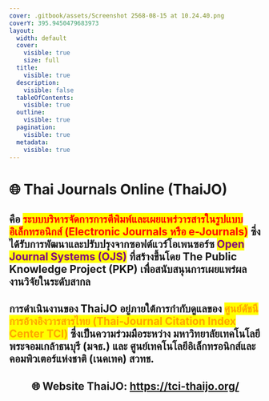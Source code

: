 ```yaml
---
cover: .gitbook/assets/Screenshot 2568-08-15 at 10.24.40.png
coverY: 395.9450479683973
layout:
  width: default
  cover:
    visible: true
    size: full
  title:
    visible: true
  description:
    visible: false
  tableOfContents:
    visible: true
  outline:
    visible: true
  pagination:
    visible: true
  metadata:
    visible: true
---
```


# 🌐 Thai Journals Online (ThaiJO)

## คือ <mark style="color:red;">**ระบบบริหารจัดการการตีพิมพ์และเผยแพร่วารสารในรูปแบบอิเล็กทรอนิกส์ (Electronic Journals หรือ e-Journals)**</mark> ซึ่งได้รับการพัฒนาและปรับปรุงจากซอฟต์แวร์โอเพนซอร์ซ <mark style="color:purple;">**Open Journal Systems (OJS)**</mark> ที่สร้างขึ้นโดย **The Public Knowledge Project (PKP)** เพื่อสนับสนุนการเผยแพร่ผลงานวิจัยในระดับสากล

## การดำเนินงานของ ThaiJO อยู่ภายใต้การกำกับดูแลของ <mark style="color:orange;">**ศูนย์ดัชนีการอ้างอิงวารสารไทย (Thai-Journal Citation Index Center TCI)**</mark> ซึ่งเป็นความร่วมมือระหว่าง **มหาวิทยาลัยเทคโนโลยีพระจอมเกล้าธนบุรี (มจธ.)** และ **ศูนย์เทคโนโลยีอิเล็กทรอนิกส์และคอมพิวเตอร์แห่งชาติ (เนคเทค) สวทช.**

<h2 align="center">🌐 Website ThaiJO: <a href="https://tci-thaijo.org/">https://tci-thaijo.org/</a></h2>
